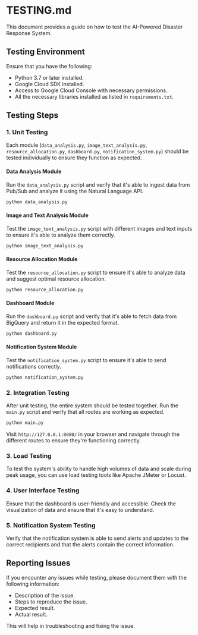 # TESTING.md

This document provides a guide on how to test the AI-Powered Disaster Response System.

## Testing Environment

Ensure that you have the following:

- Python 3.7 or later installed.
- Google Cloud SDK installed.
- Access to Google Cloud Console with necessary permissions.
- All the necessary libraries installed as listed in `requirements.txt`.

## Testing Steps

### 1. Unit Testing

Each module (`data_analysis.py`, `image_text_analysis.py`, `resource_allocation.py`, `dashboard.py`, `notification_system.py`) should be tested individually to ensure they function as expected.

#### Data Analysis Module

Run the `data_analysis.py` script and verify that it's able to ingest data from Pub/Sub and analyze it using the Natural Language API.

```bash
python data_analysis.py
```

#### Image and Text Analysis Module

Test the `image_text_analysis.py` script with different images and text inputs to ensure it's able to analyze them correctly.

```bash
python image_text_analysis.py
```

#### Resource Allocation Module

Test the `resource_allocation.py` script to ensure it's able to analyze data and suggest optimal resource allocation.

```bash
python resource_allocation.py
```

#### Dashboard Module

Run the `dashboard.py` script and verify that it's able to fetch data from BigQuery and return it in the expected format.

```bash
python dashboard.py
```

#### Notification System Module

Test the `notification_system.py` script to ensure it's able to send notifications correctly.

```bash
python notification_system.py
```

### 2. Integration Testing

After unit testing, the entire system should be tested together. Run the `main.py` script and verify that all routes are working as expected.

```bash
python main.py
```

Visit `http://127.0.0.1:8080/` in your browser and navigate through the different routes to ensure they're functioning correctly.

### 3. Load Testing

To test the system's ability to handle high volumes of data and scale during peak usage, you can use load testing tools like Apache JMeter or Locust.

### 4. User Interface Testing

Ensure that the dashboard is user-friendly and accessible. Check the visualization of data and ensure that it's easy to understand.

### 5. Notification System Testing

Verify that the notification system is able to send alerts and updates to the correct recipients and that the alerts contain the correct information.

## Reporting Issues

If you encounter any issues while testing, please document them with the following information:

- Description of the issue.
- Steps to reproduce the issue.
- Expected result.
- Actual result.

This will help in troubleshooting and fixing the issue.
